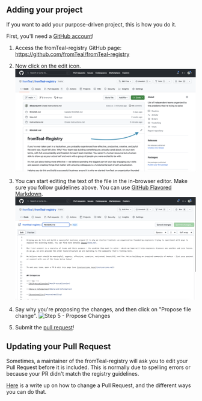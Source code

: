 ## Adding your project

If you want to add your purpose-driven project, this is how you do it.

First, you'll need a [GitHub account](https://github.com/join)!

1. Access the fromTeal-registry GitHub page: https://github.com/fromTeal/fromTeal-registry

2. Now click on the edit icon. ![Step 3 - Click on Edit](readme-pencil-icon.png)

3. You can start editing the text of the file in the in-browser editor. Make sure you follow guidelines above. You can use [GitHub Flavored Markdown](https://help.github.com/articles/github-flavored-markdown/). ![Step 4 - Edit the file](readme-editing.png)

4. Say why you're proposing the changes, and then click on "Propose file change". ![Step 5 - Propose Changes](https://cloud.githubusercontent.com/assets/170270/9402937/7dd0652a-480c-11e5-9138-bd14244593d5.png)

5. Submit the [pull request](https://help.github.com/articles/using-pull-requests/)!

## Updating your Pull Request

Sometimes, a maintainer of the fromTeal-registry will ask you to edit your Pull Request before it is included. This is normally due to spelling errors or because your PR didn't match the registry guidelines.

[Here](https://github.com/RichardLitt/knowledge/blob/master/github/amending-a-commit-guide.md) is a write up on how to change a Pull Request, and the different ways you can do that.
